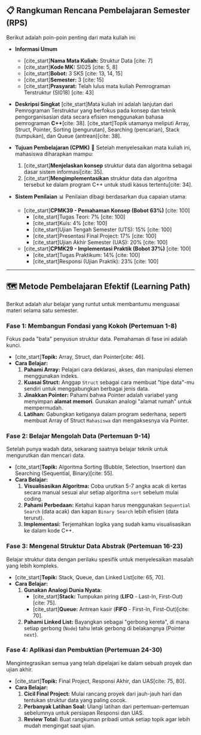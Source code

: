## 📋 Rangkuman Rencana Pembelajaran Semester (RPS)

Berikut adalah poin-poin penting dari mata kuliah ini:

* **Informasi Umum**
    * [cite_start]**Nama Mata Kuliah:** Struktur Data [cite: 7]
    * [cite_start]**Kode MK:** SI025 [cite: 5, 8]
    * [cite_start]**Bobot:** 3 SKS [cite: 13, 14, 15]
    * [cite_start]**Semester:** 3 [cite: 15]
    * [cite_start]**Prasyarat:** Telah lulus mata kuliah Pemrograman Terstruktur (SI018) [cite: 43]

* **Deskripsi Singkat**
    [cite_start]Mata kuliah ini adalah lanjutan dari Pemrograman Terstruktur yang berfokus pada konsep dan teknik pengorganisasian data secara efisien menggunakan bahasa pemrograman **C++**[cite: 38]. [cite_start]Topik utamanya meliputi Array, Struct, Pointer, Sorting (pengurutan), Searching (pencarian), Stack (tumpukan), dan Queue (antrean)[cite: 38].

* **Tujuan Pembelajaran (CPMK)** 🎯
    Setelah menyelesaikan mata kuliah ini, mahasiswa diharapkan mampu:
    1.  [cite_start]**Menjelaskan konsep** struktur data dan algoritma sebagai dasar sistem informasi[cite: 35].
    2.  [cite_start]**Mengimplementasikan** struktur data dan algoritma tersebut ke dalam program C++ untuk studi kasus tertentu[cite: 34].

* **Sistem Penilaian** 📊
    Penilaian dibagi berdasarkan dua capaian utama:
    * [cite_start]**CPMK39 - Pemahaman Konsep (Bobot 63%)** [cite: 100]
        * [cite_start]Tugas Teori: 7% [cite: 100]
        * [cite_start]Kuis: 4% [cite: 100]
        * [cite_start]Ujian Tengah Semester (UTS): 15% [cite: 100]
        * [cite_start]Presentasi Final Project: 17% [cite: 100]
        * [cite_start]Ujian Akhir Semester (UAS): 20% [cite: 100]
    * [cite_start]**CPMK29 - Implementasi Praktik (Bobot 37%)** [cite: 100]
        * [cite_start]Tugas Praktikum: 14% [cite: 100]
        * [cite_start]Responsi (Ujian Praktik): 23% [cite: 100]

---

## 🗺️ Metode Pembelajaran Efektif (Learning Path)

Berikut adalah alur belajar yang runtut untuk membantumu menguasai materi selama satu semester.

### Fase 1: Membangun Fondasi yang Kokoh (Pertemuan 1-8)

Fokus pada "bata" penyusun struktur data. Pemahaman di fase ini adalah kunci.

* [cite_start]**Topik:** Array, Struct, dan Pointer[cite: 46].
* **Cara Belajar:**
    1.  **Pahami Array:** Pelajari cara deklarasi, akses, dan manipulasi elemen menggunakan indeks.
    2.  **Kuasai Struct:** Anggap `Struct` sebagai cara membuat "tipe data"-mu sendiri untuk menggabungkan berbagai jenis data.
    3.  **Jinakkan Pointer:** Pahami bahwa Pointer adalah variabel yang menyimpan **alamat memori**. Gunakan analogi "alamat rumah" untuk mempermudah.
    4.  **Latihan:** Gabungkan ketiganya dalam program sederhana, seperti membuat Array of Struct `Mahasiswa` dan mengaksesnya via Pointer.

### Fase 2: Belajar Mengolah Data (Pertemuan 9-14)

Setelah punya wadah data, sekarang saatnya belajar teknik untuk mengurutkan dan mencari data.

* [cite_start]**Topik:** Algoritma Sorting (Bubble, Selection, Insertion) dan Searching (Sequential, Binary)[cite: 55].
* **Cara Belajar:**
    1.  **Visualisasikan Algoritma:** Coba urutkan 5-7 angka acak di kertas secara manual sesuai alur setiap algoritma `sort` sebelum mulai coding.
    2.  **Pahami Perbedaan:** Ketahui kapan harus menggunakan `Sequential Search` (data acak) dan kapan `Binary Search` lebih efisien (data terurut).
    3.  **Implementasi:** Terjemahkan logika yang sudah kamu visualisasikan ke dalam kode C++.

### Fase 3: Mengenal Struktur Data Abstrak (Pertemuan 16-23)

Belajar struktur data dengan perilaku spesifik untuk menyelesaikan masalah yang lebih kompleks.

* [cite_start]**Topik:** Stack, Queue, dan Linked List[cite: 65, 70].
* **Cara Belajar:**
    1.  **Gunakan Analogi Dunia Nyata:**
        * [cite_start]**Stack:** Tumpukan piring (**LIFO** - Last-In, First-Out)[cite: 75].
        * [cite_start]**Queue:** Antrean kasir (**FIFO** - First-In, First-Out)[cite: 70].
    2.  **Pahami Linked List:** Bayangkan sebagai "gerbong kereta", di mana setiap gerbong (`Node`) tahu letak gerbong di belakangnya (Pointer `next`).

### Fase 4: Aplikasi dan Pembuktian (Pertemuan 24-30)

Mengintegrasikan semua yang telah dipelajari ke dalam sebuah proyek dan ujian akhir.

* [cite_start]**Topik:** Final Project, Responsi Akhir, dan UAS[cite: 75, 80].
* **Cara Belajar:**
    1.  **Cicil Final Project:** Mulai rancang proyek dari jauh-jauh hari dan tentukan struktur data yang paling cocok.
    2.  **Perbanyak Latihan Soal:** Ulangi latihan dari pertemuan-pertemuan sebelumnya untuk persiapan Responsi dan UAS.
    3.  **Review Total:** Buat rangkuman pribadi untuk setiap topik agar lebih mudah mengingat saat ujian.
